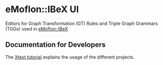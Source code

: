 # eMoflon::IBeX UI
Editors for Graph Transformation (GT) Rules and Triple Graph Grammars (TGGs)
	used in [eMoflon::IBeX](https://github.com/eMoflon/emoflon-ibex)

## Documentation for Developers
The [Xtext tutorial](https://www.eclipse.org/Xtext/documentation/102_domainmodelwalkthrough.html)
	explains the usage of the different projects.

